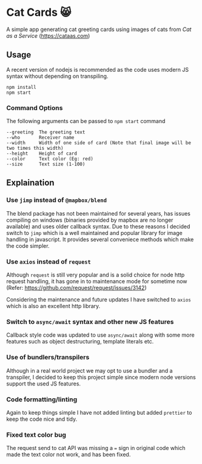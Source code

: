 # Cat Cards 😸

A simple app generating cat greeting cards using images of cats from _Cat as a Service_ (https://cataas.com)

## Usage

A recent version of nodejs is recommended as the code uses modern JS syntax without depending on transpiling.

```
npm install
npm start
```

### Command Options

The following arguments can be passed to `npm start` command

```
--greeting  The greeting text
--who       Receiver name
--width     Width of one side of card (Note that final image will be two times this width)
--height    Height of card
--color     Text color (Eg: red)
--size      Text size (1-100)
```

## Explaination

### Use `jimp` instead of `@mapbox/blend`

The blend package has not been maintained for several years, has issues compiling on windows (binaries provided by mapbox are no longer available) and uses older callback syntax. Due to these reasons I decided switch to `jimp` which is a well maintained and popular library for image handling in javascript. It provides several conveniece methods which make the code simpler.

### Use `axios` instead of `request`

Although `request` is still very popular and is a solid choice for node http request handling, it has gone in to maintenance mode for sometime now (Refer: https://github.com/request/request/issues/3142)

Considering the maintenance and future updates I have switched to `axios` which is also an excellent http library.

### Switch to `async/await` syntax and other new JS features

Callback style code was updated to use `async/await` along with some more features such as object destructuring, template literals etc.

### Use of bundlers/transpilers

Although in a real world project we may opt to use a bundler and a transpiler, I decided to keep this project simple since modern node versions support the used JS features.

### Code formatting/linting

Again to keep things simple I have not added linting but added `prettier` to keep the code nice and tidy.

### Fixed text color bug

The request send to cat API was missing a `=` sign in original code which made the text color not work, and has been fixed.


